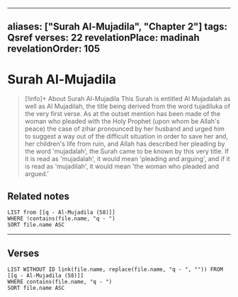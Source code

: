 
---
aliases: ["Surah Al-Mujadila", "Chapter 2"]
tags: Qsref
verses: 22
revelationPlace: madinah
revelationOrder: 105
---

# Surah Al-Mujadila

> [!info]+ About Surah Al-Mujadila
> This Surah is entitled Al Mujadalah as well as Al Mujadilah, the title being derived from the word tujadiluka of the very first verse. As at the outset mention has been made of the woman who pleaded with the Holy Prophet (upon whom be Allah's peace) the case of zihar pronounced by her husband and urged him to suggest a way out of the difficult situation in order to save her and, her children's life from ruin, and Allah has described her pleading by the word 'mujadalah', the Surah came to be known by this very title. If it is read as 'mujadalah', it would mean 'pleading and arguing', and if it is read as 'mujadilah', it would mean 'the woman who pleaded and argued.'

## Related notes
```dataview
LIST from [[q - Al-Mujadila (58)]]
WHERE !contains(file.name, "q - ")
SORT file.name ASC
```

---

## Verses
```dataview
LIST WITHOUT ID link(file.name, replace(file.name, "q - ", "")) FROM [[q - Al-Mujadila (58)]]
WHERE contains(file.name, "q - ")
SORT file.name ASC
```

